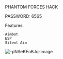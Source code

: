 PHANTOM FORCES HACK



PASSWORD: 6565

Features:

    Aimbot
    ESP
    Silent Aim

![-pNSeKEoBJq-image](https://user-images.githubusercontent.com/122130859/211119053-2751c32c-e803-4248-9268-95c532315bc2.jpg)
